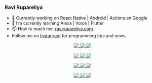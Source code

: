 ### Ravi Rupareliya

- 🔭 Currently working on React Native | Android | Actions on Google
- 🌱 I’m currently learning Alexa | Voice | Flutter
- 📫 How to reach me: [ravirupareliya.com](https://ravirupareliya.com)
- Follow me on [Instagram](https://www.instagram.com/ravi.rupareliya/) for programming tips and news.

<a href="https://www.instagram.com/ravi.rupareliya/" target="_blank">
<!-- insta-feed:START-->
<p align="center">
<img align="center" src=https://scontent-iad3-1.cdninstagram.com/v/t51.2885-15/e35/s150x150/122425343_1572645589603046_1626634953961554534_n.jpg?_nc_ht=scontent-iad3-1.cdninstagram.com&_nc_cat=102&_nc_ohc=YiWyoxIk9JUAX8XC9mT&tp=1&oh=7eb15e61813abde04662d26e5e7dfb03&oe=601319C1 />
<img align="center" src=https://scontent-iad3-1.cdninstagram.com/v/t51.2885-15/e35/s150x150/119738360_171946631175661_8308691936849414239_n.jpg?_nc_ht=scontent-iad3-1.cdninstagram.com&_nc_cat=101&_nc_ohc=KUtWXZsxQMkAX_J9YBl&tp=1&oh=4460e5aa1c0e8cf49c928c831926b9ed&oe=601215DD />
<img align="center" src=https://scontent-iad3-1.cdninstagram.com/v/t51.2885-15/e35/s150x150/119471335_3325605627530848_5783608158621298966_n.jpg?_nc_ht=scontent-iad3-1.cdninstagram.com&_nc_cat=104&_nc_ohc=hEti1nOv65wAX-pLDvF&tp=1&oh=01f79f56e25c17ce0b54bde3cc9bf8b2&oe=60129281 />
</p>
<p align="center">
<img align="center" src=https://scontent-iad3-1.cdninstagram.com/v/t51.2885-15/e35/s150x150/118735524_155532192843864_2438830621806811548_n.jpg?_nc_ht=scontent-iad3-1.cdninstagram.com&_nc_cat=100&_nc_ohc=FtdxWFKSvgMAX8jnK72&tp=1&oh=8abad825de29d233d3a2489d96382e1d&oe=6014536E />
<img align="center" src=https://scontent-iad3-1.cdninstagram.com/v/t51.2885-15/e35/s150x150/118358282_793232521422249_4194198869826492121_n.jpg?_nc_ht=scontent-iad3-1.cdninstagram.com&_nc_cat=109&_nc_ohc=u9-8ZWrLyQYAX9YOc79&tp=1&oh=ecde3f157967ccadf33ff2a3c8c28fec&oe=6013243C />
<img align="center" src=https://scontent-iad3-1.cdninstagram.com/v/t51.2885-15/e35/s150x150/118083536_653646245259286_4437462516989252087_n.jpg?_nc_ht=scontent-iad3-1.cdninstagram.com&_nc_cat=110&_nc_ohc=IEJcRMeZlwQAX-Bh7mq&tp=1&oh=9678430c072eb7d3331a81e714624866&oe=601393DC />
</p>
<p align="center">
<img align="center" src=https://scontent-iad3-1.cdninstagram.com/v/t51.2885-15/e35/s150x150/118175330_604822603490734_6882222491011634628_n.jpg?_nc_ht=scontent-iad3-1.cdninstagram.com&_nc_cat=110&_nc_ohc=ZIhjUGpRvAMAX_J33lh&tp=1&oh=313279aa9419af5aaf573adb44bf2e94&oe=6011C8F7 />
<img align="center" src=https://scontent-iad3-1.cdninstagram.com/v/t51.2885-15/e35/s150x150/117801930_118850686597100_8281062695853943386_n.jpg?_nc_ht=scontent-iad3-1.cdninstagram.com&_nc_cat=108&_nc_ohc=6on1bO2Bqb4AX90R8Sn&tp=1&oh=02cacaed5ec3c073f15edf7a51fcd234&oe=60123AC0 />
<img align="center" src=https://scontent-iad3-1.cdninstagram.com/v/t51.2885-15/e35/s150x150/117867292_2771207523148452_3241414180657952736_n.jpg?_nc_ht=scontent-iad3-1.cdninstagram.com&_nc_cat=100&_nc_ohc=hWRFj1UEisAAX8C5WvB&tp=1&oh=d8a165f87ccc47e5b5e65b137ecc35c1&oe=6011D321 />
</p>
<p align="center">
<img align="center" src=https://scontent-iad3-1.cdninstagram.com/v/t51.2885-15/e35/s150x150/117931678_793632161399712_7562658963115355616_n.jpg?_nc_ht=scontent-iad3-1.cdninstagram.com&_nc_cat=100&_nc_ohc=kZWI87-WMbsAX-w1xUU&tp=1&oh=fa7046d18d39a1f0359afd234471f666&oe=6013D2B7 />
<img align="center" src=https://scontent-iad3-1.cdninstagram.com/v/t51.2885-15/e35/s150x150/117747115_220949032661980_1081920512424702093_n.jpg?_nc_ht=scontent-iad3-1.cdninstagram.com&_nc_cat=104&_nc_ohc=XoXGHvEhXe0AX8EajPB&tp=1&oh=f92c1211cea4bd9eb6fa7063856b06f5&oe=60153F16 />
<img align="center" src=https://scontent-iad3-1.cdninstagram.com/v/t51.2885-15/e35/s150x150/117564950_167171931547080_7523565149947571776_n.jpg?_nc_ht=scontent-iad3-1.cdninstagram.com&_nc_cat=100&_nc_ohc=so5Xt30jnp8AX_00v87&tp=1&oh=72cb0cf449e8c867bd9d2461483f194c&oe=60146F5D />
</p>

<!-- insta-feed:END-->
</a>
